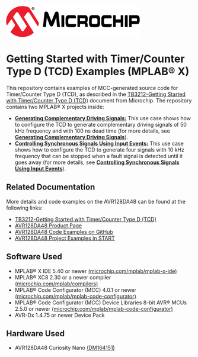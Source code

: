 [![MCHP](images/microchip.png)](https://www.microchip.com)

# Getting Started with Timer/Counter Type D (TCD) Examples (MPLAB® X)

This repository contains examples of MCC-generated source code for Timer/Counter Type D (TCD), as described in the [TB3212-Getting Started with Timer/Counter Type D (TCD)](https://ww1.microchip.com/downloads/en/Appnotes/TB3212-Getting-Started-with-TCD-DS90003212.pdf) document from Microchip. The repository contains two MPLAB® X projects inside:

* [<strong>Generating Complementary Driving Signals:</strong>](Generating_complementary_driving_signals) This use case shows how to configure the TCD to generate complementary driving signals of 50 kHz frequency and with 100 ns dead time (for more details, see [<strong>Generating Complementary Driving Signals</strong>](Generating_complementary_driving_signals)).
* [<strong>Controlling Synchronous Signals Using Input Events:</strong>](Controlling_synchronous_signals_using_input_events) This use case shows how to configure the TCD to generate four signals with 10 kHz frequency that can be stopped when a fault signal is detected until it goes away (for more details, see [<strong>Controlling Synchronous Signals Using Input Events</strong>](Controlling_synchronous_signals_using_input_events)).

## Related Documentation
More details and code examples on the AVR128DA48 can be found at the following links:
- [TB3212-Getting Started with Timer/Counter Type D (TCD)](https://ww1.microchip.com/downloads/en/Appnotes/TB3212-Getting-Started-with-TCD-DS90003212.pdf)
- [AVR128DA48 Product Page](https://www.microchip.com/wwwproducts/en/AVR128DA48)
- [AVR128DA48 Code Examples on GitHub](https://github.com/microchip-pic-avr-examples?q=avr128da48)
- [AVR128DA48 Project Examples in START](https://start.atmel.com/#examples/AVR128DA48CuriosityNano)


## Software Used
- MPLAB® X IDE 5.40 or newer [(microchip.com/mplab/mplab-x-ide)](http://www.microchip.com/mplab/mplab-x-ide)
- MPLAB® XC8 2.30 or a newer compiler [(microchip.com/mplab/compilers)](http://www.microchip.com/mplab/compilers)
- MPLAB® Code Configurator (MCC) 4.0.1 or newer [(microchip.com/mplab/mplab-code-configurator)](https://www.microchip.com/mplab/mplab-code-configurator)
- MPLAB® Code Configurator (MCC) Device Libraries 8-bit AVR® MCUs 2.5.0 or newer [(microchip.com/mplab/mplab-code-configurator)](https://www.microchip.com/mplab/mplab-code-configurator)
- AVR-Dx 1.4.75 or newer Device Pack


## Hardware Used
- AVR128DA48 Curiosity Nano [(DM164151)](https://www.microchip.com/Developmenttools/ProductDetails/DM164151)
